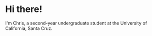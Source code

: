 # Hi there! 

I'm Chris, a second-year undergraduate student at the University of California, Santa Cruz. 
